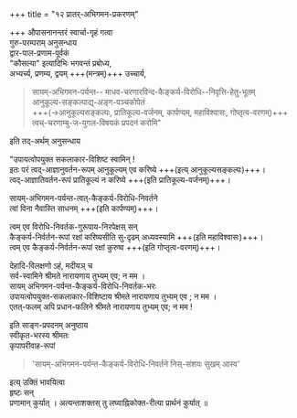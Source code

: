 +++
title = "१२ प्रातर्-अभिगमन-प्रकरणम्"

+++
औपासनानन्तरं स्वार्चा-गृहं गत्वा  
गुरु-परम्पराम् अनुसन्धाय  
द्वार-पाल-प्रणाम-पूर्वकं  
"कौसल्या" इत्यादिभिः भगवन्तं प्रबोध्य,  
अभ्यर्च्य, प्रणम्य, द्वयम् +++(मन्त्रम्)+++ उच्चार्य,  

> सायम्-अभिगमन-पर्यन्त-- 
> माधव-चरणारविन्द-कैङ्कर्य-विरोधि--निवृत्ति-हेतु-भूतम्  
> आनुकूल्य-सङ्कल्पाद्य्-अङ्ग-पञ्चकोपेतं  
> +++(→आनुकूल्यसङ्कल्पः, प्रातिकूल्य-वर्जनम्, कार्पण्यम्, महाविश्वासः, गोप्तृत्व-वरणम्)+++  
> त्वच्-चरणाम्बु-ज-युगल-विषयकं प्रपदनं करोमि"  

इति तद्-अर्थम् अनुसन्धाय  

<div class="js_include" includetitle="false" newlevelforh1="5" unfilled url="/rAmAnujIyam/prakIrNa-mantrAdi/gadyam/AnukUlya-sankalpAdi/heyopAdeyadarpaNAt/">

"उपायत्वोपयुक्त सकलाकार-विशिष्ट स्वामिन् !  
इतः परं त्वद्-आज्ञानुवर्तन-रूपम् आनुकूल्यम् एव करिष्ये +++(इत्य् आनुकूल्यसङ्कल्पः)+++।   
त्वद्-आज्ञातिवर्तन-रूपं प्रातिकूल्यं न करिष्ये +++(इति प्रातिकूल्य-वर्जनम्)+++।

सायम्-अभिगमन-पर्यन्त-त्वत्-कैङ्कर्य-विरोधि-निवर्तने  
त्वां विना नैवास्ति साधनम् +++(इति कार्पण्यम्)+++।

त्वम् एव विरोधि-निवर्तक-गुरूपाय-निरपेक्षस् सन्  
कैङ्कर्य-निर्वर्तन-रूपां रक्षां करिष्यसीति सु-दृढम् अध्यवस्यामि +++(इति महाविश्वासः)+++।  
त्वम् एव कैङ्कर्य-निर्वर्तन-रूपां रक्षां कुरुष्व +++(इति गोप्तृत्व-वरणम्)+++। 

</div>

<div class="js_include" includetitle="false" newlevelforh1="5" unfilled url="/rAmAnujIyam/prakIrNa-mantrAdi/gadyam/prapattiH/heyopAdeyadarpaNAt/">

देहादि-विलक्षणो ऽहं, मदीयञ् च  
सर्व-स्वामिने श्रीमते नारायणाय तुभ्यम् एव; न मम ।  
सायम् अभिगमन-पर्यन्त-कैङ्कर्य-विरोधि-निवर्तक-भरः  
उपायत्वोपयुक्त-सकलाकार-विशिष्टाय श्रीमते नारायणाय तुभ्यम् एव ; न मम ।  
एतत्-फलम् अपि प्रधान-फलिने श्रीमते नारायणाय तुभ्यम् एव; न मम !

</div>  

इति साङ्ग-प्रपदनम् अनुष्ठाय  
स्वीकृत-भरस्य श्रीमतः  
कृपापरीवाह-रूपां  

> 'सायम्-अभिगमन-पर्यन्त-कैङ्कर्य-विरोधि-निवर्तने निस्-संशयः सुखम् आस्व'  

इत्य् उक्तिं भावयित्वा  
हृष्टः सन्  
प्रणामान् कुर्यात् । 
अत्यन्ताशक्तस् तु लघ्वाह्निकोक्त-रीत्या प्रार्थनं कुर्यात् ॥
